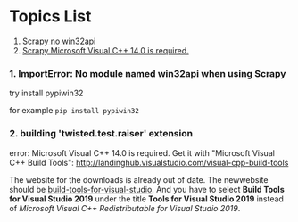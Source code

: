 # Topics List
1. [Scrapy no win32api](#list_01)
2. [Scrapy  Microsoft Visual C++ 14.0 is required.](#list_02)

### 1. ImportError: No module named win32api when using Scrapy
<a name='list_01'></a>

try install pypiwin32

for example `pip install pypiwin32`

### 2. building 'twisted.test.raiser' extension
  error: Microsoft Visual C++ 14.0 is required. 
  Get it with "Microsoft Visual C++ Build Tools": http://landinghub.visualstudio.com/visual-cpp-build-tools
  <a name='list_02'></a>

The website for the downloads is already out of date. The newwebsite should be [build-tools-for-visual-studio](
https://visualstudio.microsoft.com/downloads/#build-tools-for-visual-studio-2017). And you have to select **Build Tools for Visual Studio 2019**
under the title **Tools for Visual Studio 2019** instead of *Microsoft Visual C++ Redistributable for Visual Studio 2019*.
